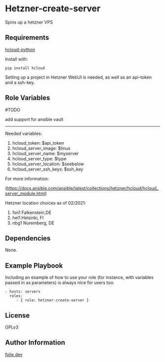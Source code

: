 Hetzner-create-server
=========

Spins up a hetzner VPS

Requirements
------------

[hcloud-python](https://github.com/hetznercloud/hcloud-python)

Install with:

    pip install hcloud

Setting up a project in Hetzner WebUI is needed, as well as an api-token and a ssh-key.

Role Variables
--------------

#TODO
 
add support for ansible vault 

--------------

Needed variables:

1. hcloud_token: $api_token
2. hcloud_server_image: $linux
3. hcloud_server_name: $myserver
4. hcloud_server_type: $type
5. hcloud_server_location: $seebelow
6. hcloud_server_ssh_keys: $ssh_key

For more information:

(https://docs.ansible.com/ansible/latest/collections/hetzner/hcloud/hcloud_server_module.html)

Hetzner location choices as of 02/2021:

1. fsn1 Falkenstein,DE
2. hel1 Helsinki, FI
3. nbg1 Nuremberg, DE

Dependencies
------------

None.

Example Playbook
----------------

Including an example of how to use your role (for instance, with variables passed in as parameters) is always nice for users too:

    - hosts: servers
      roles:
         - { role: hetzner-create-server }

License
-------

GPLv3

Author Information
------------------

[folie.dev](https://folie.dev)
